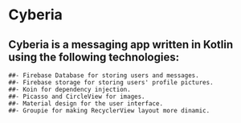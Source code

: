 # Cyberia

## Cyberia is a messaging app written in Kotlin using the following technologies:

    ##- Firebase Database for storing users and messages.
    ##- Firebase storage for storing users' profile pictures.
    ##- Koin for dependency injection.
    ##- Picasso and CircleView for images.
    ##- Material design for the user interface.
    ##- Groupie for making RecyclerView layout more dinamic.
